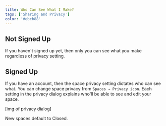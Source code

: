 ```yaml
---
title: Who Can See What I Make?
tags: ['Sharing and Privacy']
color: '#ebcb88'
---
```


## Not Signed Up

If you haven't signed up yet, then only you can see what you make regardless of privacy setting.

## Signed Up

If you have an account, then the space privacy setting dictates who can see what. You can change space privacy from `Spaces → Privacy icon`. Each setting in the privacy dialog explains who'll be able to see and edit your space.

[img of privacy dialog]

New spaces default to Closed.